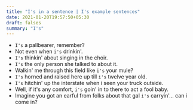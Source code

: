 ```yaml
---
title: "I's in a sentence | I's example sentences"
date: 2021-01-20T19:57:50+05:30
draft: falses
summary: "I's"
---
```

- `I's` a pallbearer, remember?
- Not even when `i's` drinkin'.
- `I's` thinkin' about singing in the choir.
- `I's` the only person she talked to about it.
- Walkin' me through this field like `i's` your mule?
- `I's` horned and raised here up till `i's` twelve year old.
- `I's` hitchin' up the interstate when i seen your truck outside.
- Well, if it's any comfort, `i's` goin' in to there to act a fool baby.
- Imagine you got an earful from folks about that gal `i's` carryin'... can i come in?
                 
